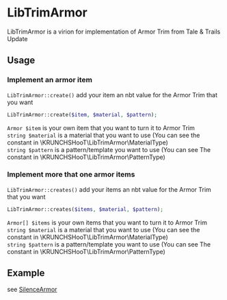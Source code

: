 # LibTrimArmor

LibTrimArmor is a virion for implementation of Armor Trim from Tale & Trails Update

## Usage 

### Implement an armor item

`LibTrimArmor::create()` add your item an nbt value for the Armor Trim that you want
```php
LibTrimArmor::create($item, $material, $pattern);
```
`Armor $item` is your own item that you want to turn it to Armor Trim<br>
`string $material` is a material that you want to use (You can see the constant in \KRUNCHSHooT\LibTrimArmor\MaterialType)<br>
`string $pattern` is a pattern/template you want to use (You can see The constant in \KRUNCHSHooT\LibTrimArmor\PatternType)

### Implement more that one armor items

`LibTrimArmor::creates()` add your items an nbt value for the Armor Trim that you want
```php
LibTrimArmor::creates($items, $material, $pattern);
```
`Armor[] $items` is your own items that you want to turn it to Armor Trim<br>
`string $material` is a material that you want to use (You can see the constant in \KRUNCHSHooT\LibTrimArmor\MaterialType)<br>
`string $pattern` is a pattern/template you want to use (You can see The constant in \KRUNCHSHooT\LibTrimArmor\PatternType)

## Example

see [SilenceArmor](https://github.com/KRUNCHSHooT/SilenceArmor)